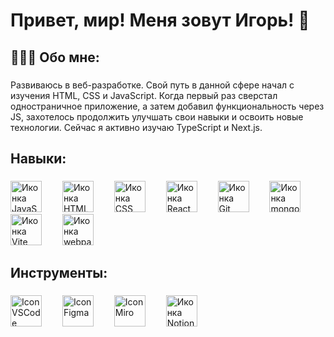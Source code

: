 
<h1>Привет, мир! Меня зовут Игорь! 👋</h1>

###

<h2>👨🏻‍💻 Обо мне:</h2>

###

<p>Развиваюсь в веб-разработке. Свой путь в данной сфере начал с изучения HTML, CSS и JavaScript. Когда первый раз сверстал одностраничное приложение, а затем добавил функциональность через JS, захотелось продолжить улучшать свои навыки и освоить новые технологии.  Сейчас я активно изучаю TypeScript и Next.js.</p>

###

<h2>Навыки:</h2>

###

<div>
 <img src="https://cdn-icons-png.flaticon.com/128/919/919828.png" height="50" alt="Иконка JavaScript" />
 <img width="25" />
 <img src="https://cdn-icons-png.flaticon.com/128/331/331395.png" height="50" alt="Иконка HTML" />
 <img width="25" />
 <img src="https://cdn-icons-png.flaticon.com/128/331/331383.png" height="50" alt="Иконка CSS" />
 <img width="25" />
 <img src="https://cdn-icons-png.flaticon.com/128/7690/7690119.png" height="50" alt="Иконка React" />
 <img width="25" />
 <img src="https://cdn-icons-png.flaticon.com/128/4494/4494740.png" height="50" alt="Иконка Git" />
 <img width="25" />
 <img src="https://cdn.icon-icons.com/icons2/2415/PNG/512/mongodb_plain_wordmark_logo_icon_146423.png"
  height="50" alt="Иконка mongoDB" />
 <img width="25" />
 <img src="https://icon.icepanel.io/Technology/svg/Vite.js.svg" height="50" alt="Иконка Vite" />
 <img width="25" />
 <img src="https://img.icons8.com/?size=160&id=wVJpB2PxiBBL&format=png" height="50" alt="Иконка webpack" />
 <img width="25" />
</div>

###

<h2>Инструменты:</h2>

###

<div>
 <img src="https://img.icons8.com/?size=96&id=9OGIyU8hrxW5&format=png" height="50" alt="Icon VSCode" />
 <img width="25" />
 <img src="https://img.icons8.com/?size=96&id=zfHRZ6i1Wg0U&format=png" height="50" alt="Icon Figma" />
 <img width="25" />
 <img src="https://img.utdstc.com/icon/ece/0a9/ece0a96eeaca29c788f850499a78e2b52530b453a4d951cf44b8866f544b7105:200" height="50" alt="Icon Miro" />
 <img width="25" />
 <img src="https://img.icons8.com/?size=96&id=F6H2fsqXKBwH&format=png" height="50" alt="Иконка Notion" />
 <img width="25" />
</div>
